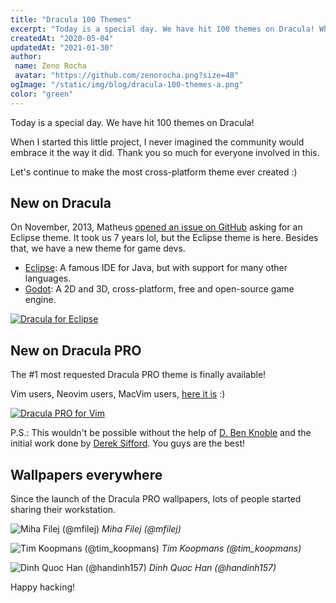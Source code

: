 ```yaml
---
title: "Dracula 100 Themes"
excerpt: "Today is a special day. We have hit 100 themes on Dracula! When I started this little project, I never imagined the community would embrace it the way it did. Thank you so much for everyone involved in this."
createdAt: "2020-05-04"
updatedAt: "2021-01-30"
author:
 name: Zeno Rocha
 avatar: "https://github.com/zenorocha.png?size=48"
ogImage: "/static/img/blog/dracula-100-themes-a.png"
color: "green"
---
```


Today is a special day. We have hit 100 themes on Dracula!

When I started this little project, I never imagined the community would embrace it the way it did. Thank you so much for everyone involved in this.

Let's continue to make the most cross-platform theme ever created :)

## New on Dracula

On November, 2013, Matheus [opened an issue on GitHub](https://github.com/dracula/dracula-theme/issues/29) asking for an Eclipse theme. It took us 7 years lol, but the Eclipse theme is here. Besides that, we have a new theme for game devs.

- [Eclipse](/eclipse): A famous IDE for Java, but with support for many other languages.
- [Godot](/godot): A 2D and 3D, cross-platform, free and open-source game engine.

[![Dracula for Eclipse](/static/img/blog/dracula-100-themes-a.png)](/eclipse)

## New on Dracula PRO

The #1 most requested Dracula PRO theme is finally available!

Vim users, Neovim users, MacVim users, [here it is](/pro) :)

[![Dracula PRO for Vim](/static/img/blog/dracula-100-themes-b.png)](/pro)

P.S.: This wouldn't be possible without the help of [D. Ben Knoble](https://github.com/benknoble) and the initial work done by [Derek Sifford](https://github.com/dsifford). You guys are the best!

## Wallpapers everywhere

Since the launch of the Dracula PRO wallpapers, lots of people started sharing their workstation.

![Miha Filej (@mfilej)](/static/img/blog/dracula-100-themes-c.jpeg)
_Miha Filej (@mfilej)_

![Tim Koopmans (@tim_koopmans)](/static/img/blog/dracula-100-themes-d.jpeg)
_Tim Koopmans (@tim_koopmans)_

![Dinh Quoc Han (@handinh157)](/static/img/blog/dracula-100-themes-e.jpeg)
_Dinh Quoc Han (@handinh157)_

Happy hacking!
